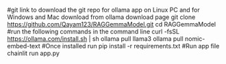 #git link to download the git repo for ollama app on Linux PC and for Windows and Mac download from ollama download page
git clone https://github.com/Qayam123/RAGGemmaModel.git
cd RAGGemmaModel
#run the following commands in the command line
curl -fsSL https://ollama.com/install.sh | sh
ollama pull llama3
ollama pull nomic-embed-text
#Once installed run
pip install -r requirements.txt
#Run app file
chainlit run app.py
